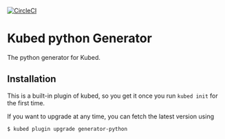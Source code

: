 [![CircleCI](https://circleci.com/gh/bacongobbler/kubed-generator-python/tree/master.svg?style=svg)](https://circleci.com/gh/bacongobbler/kubed-generator-python/tree/master)

# Kubed python Generator

The python generator for Kubed.

## Installation

This is a built-in plugin of kubed, so you get it once you run `kubed init` for the first time.

If you want to upgrade at any time, you can fetch the latest version using

```
$ kubed plugin upgrade generator-python
```
